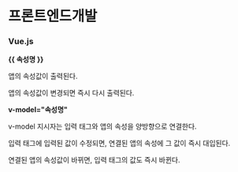 # 프론트엔드개발

### Vue.js 

<b>{{ 속성명 }}</b>

앱의 속성값이 출력된다.

앱의 속성값이 변경되면 즉시 다시 출력된다.


<b>v-model="속성명"</b>

v-model 지시자는 입력 태그와 앱의 속성을 양방향으로 연결한다.

입력 태그에 입력된 값이 수정되면, 연결된 앱의 속성에 그 값이 즉시 대입된다.

연결된 앱의 속성값이 바뀌면, 입력 태그의 값도 즉시 바뀐다.


